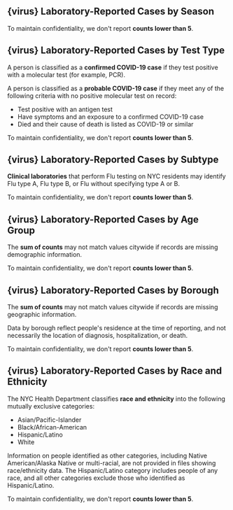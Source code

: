 ## {virus} Laboratory-Reported Cases by Season

To maintain confidentiality, we don't report **counts lower than 5**.

## {virus} Laboratory-Reported Cases by Test Type

A person is classified as a **confirmed COVID-19 case** if they test positive with a molecular test (for example, PCR). 

A person is classified as a **probable COVID-19 case** if they meet any of the following criteria with no positive molecular test on record:
<ul>
  <li>Test positive with an antigen test</li>
  <li>Have symptoms and an exposure to a confirmed COVID-19 case</li>
  <li>Died and their cause of death is listed as COVID-19 or similar</li>
</ul>

To maintain confidentiality, we don't report **counts lower than 5**.

## {virus} Laboratory-Reported Cases by Subtype

**Clinical laboratories** that perform Flu testing on NYC residents may identify Flu type A, Flu type B, or Flu without specifying type A or B. 

To maintain confidentiality, we don't report **counts lower than 5**.

## {virus} Laboratory-Reported Cases by Age Group

The **sum of counts** may not match values citywide if records are missing demographic information. 

To maintain confidentiality, we don't report **counts lower than 5**.

## {virus} Laboratory-Reported Cases by Borough

The **sum of counts** may not match values citywide if records are missing geographic information. 

Data by borough reflect people's residence at the time of reporting, and not necessarily the location of diagnosis, hospitalization, or death. 

To maintain confidentiality, we don't report **counts lower than 5**. 

## {virus} Laboratory-Reported Cases by Race and Ethnicity

The NYC Health Department classifies **race and ethnicity** into the following mutually exclusive categories:
<ul>
  <li>Asian/Pacific-Islander</li>
  <li>Black/African-American</li>
  <li>Hispanic/Latino</li>
  <li>White</li>
</ul>

Information on people identified as other categories, including Native American/Alaska Native or multi-racial, are not provided in files showing race/ethnicity data. The Hispanic/Latino category includes people of any race, and all other categories exclude those who identified as Hispanic/Latino.

To maintain confidentiality, we don't report **counts lower than 5**.